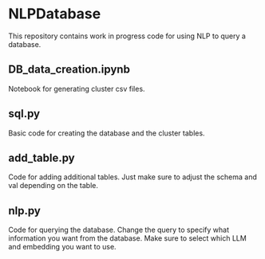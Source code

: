 # NLPDatabase

This repository contains work in progress code for using NLP to query a database.

## DB_data_creation.ipynb
Notebook for generating cluster csv files.

## sql.py
Basic code for creating the database and the cluster tables.

## add_table.py
Code for adding additional tables. Just make sure to adjust the schema and val depending on the table.

## nlp.py
Code for querying the database. Change the query to specify what information you want from the database. Make sure to select which LLM and embedding you want to use. 
